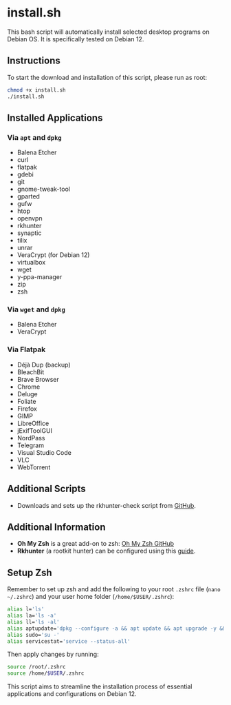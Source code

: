 # install.sh

This bash script will automatically install selected desktop programs on Debian OS. It is specifically tested on Debian 12.

## Instructions

To start the download and installation of this script, please run as root:

```bash
chmod +x install.sh
./install.sh
```

## Installed Applications

### Via `apt` and `dpkg`
- Balena Etcher
- curl
- flatpak
- gdebi
- git
- gnome-tweak-tool
- gparted
- gufw
- htop
- openvpn
- rkhunter
- synaptic
- tilix
- unrar
- VeraCrypt (for Debian 12)
- virtualbox
- wget
- y-ppa-manager
- zip
- zsh

### Via `wget` and `dpkg`
- Balena Etcher
- VeraCrypt

### Via Flatpak
- Déjà Dup (backup)
- BleachBit
- Brave Browser
- Chrome
- Deluge
- Foliate
- Firefox
- GIMP
- LibreOffice
- jExifToolGUI
- NordPass
- Telegram
- Visual Studio Code
- VLC
- WebTorrent

## Additional Scripts
- Downloads and sets up the rkhunter-check script from [GitHub](https://github.com/AmirIqbal1/rkhunter-script).

## Additional Information
- **Oh My Zsh** is a great add-on to zsh: [Oh My Zsh GitHub](https://github.com/ohmyzsh/ohmyzsh)
- **Rkhunter** (a rootkit hunter) can be configured using this [guide](https://docs.vultr.com/how-to-install-rkhunter-on-debian-10).

## Setup Zsh
Remember to set up zsh and add the following to your root `.zshrc` file (`nano ~/.zshrc`) and your user home folder (`/home/$USER/.zshrc`):

```bash
alias l='ls'
alias la='ls -a'
alias ll='ls -al'
alias aptupdate='dpkg --configure -a && apt update && apt upgrade -y && apt install -f && flatpak update -y && apt clean && apt autoclean && apt autoremove -y'
alias sudo='su -'
alias servicestat='service --status-all'
```

Then apply changes by running:

```bash
source /root/.zshrc
source /home/$USER/.zshrc
```

This script aims to streamline the installation process of essential applications and configurations on Debian 12.
